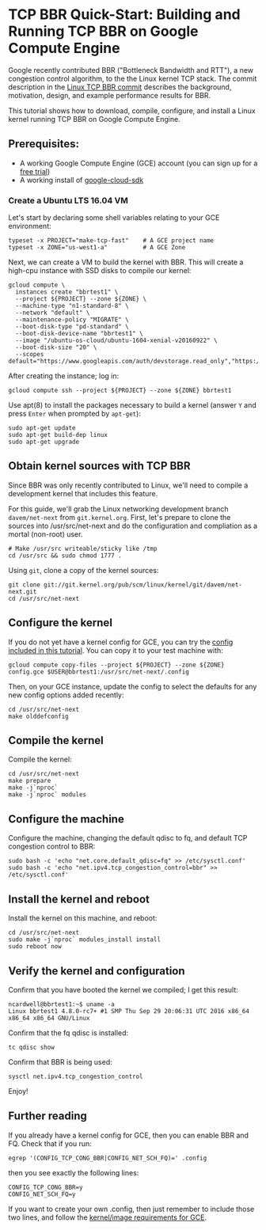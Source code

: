 # TCP BBR Quick-Start: Building and Running TCP BBR on Google Compute Engine

Google recently contributed BBR ("Bottleneck Bandwidth and RTT"), a new
congestion control algorithm, to the the Linux kernel TCP stack. The commit
description in the
[Linux TCP BBR commit](http://git.kernel.org/cgit/linux/kernel/git/davem/net-next.git/commit/?id=0f8782ea14974ce992618b55f0c041ef43ed0b78)
describes the background, motivation, design, and example performance results
for BBR.

This tutorial shows how to download, compile, configure, and install a Linux
kernel running TCP BBR on Google Compute Engine.

## Prerequisites:

 * A working Google Compute Engine (GCE) account (you can sign up for a [free trial](https://cloud.google.com/free-trial/))
 * A working install of [google-cloud-sdk](https://cloud.google.com/sdk/)


### Create a Ubuntu LTS 16.04 VM

Let's start by declaring some shell variables relating to your GCE environment:

```
typeset -x PROJECT="make-tcp-fast"    # A GCE project name
typeset -x ZONE="us-west1-a"          # A GCE Zone

```

Next, we can create a VM to build the kernel with BBR. This will create a
high-cpu instance with SSD disks to compile our kernel:

```
gcloud compute \
  instances create "bbrtest1" \
  --project ${PROJECT} --zone ${ZONE} \
  --machine-type "n1-standard-8" \
  --network "default" \
  --maintenance-policy "MIGRATE" \
  --boot-disk-type "pd-standard" \
  --boot-disk-device-name "bbrtest1" \
  --image "/ubuntu-os-cloud/ubuntu-1604-xenial-v20160922" \
  --boot-disk-size "20" \
  --scopes default="https://www.googleapis.com/auth/devstorage.read_only","https://www.googleapis.com/auth/logging.write","https://www.googleapis.com/auth/monitoring.write","https://www.googleapis.com/auth/servicecontrol","https://www.googleapis.com/auth/service.management.readonly"

```
After creating the instance; log in:


```
gcloud compute ssh --project ${PROJECT} --zone ${ZONE} bbrtest1

```

Use apt(8) to install the packages necessary to build a kernel (answer `Y` and
press `Enter` when prompted by `apt-get`):


```
sudo apt-get update
sudo apt-get build-dep linux
sudo apt-get upgrade
```

## Obtain kernel sources with TCP BBR

Since BBR was only recently contributed to Linux, we'll need to compile a
development kernel that includes this feature.

For this guide, we'll grab the Linux networking development branch
`davem/net-next` from `git.kernel.org`. First, let's prepare to clone the
sources into /usr/src/net-next and do the configuration and compliation
as a mortal (non-root) user.

```
# Make /usr/src writeable/sticky like /tmp
cd /usr/src && sudo chmod 1777 .
```

Using `git`, clone a copy of the kernel sources:

```
git clone git://git.kernel.org/pub/scm/linux/kernel/git/davem/net-next.git
cd /usr/src/net-next
```

## Configure the kernel

If you do not yet have a kernel config for GCE, you can try the [config included
in this tutorial](config.gce). You can copy it to your test machine with:

```
gcloud compute copy-files --project ${PROJECT} --zone ${ZONE}  config.gce $USER@bbrtest1:/usr/src/net-next/.config
```

Then, on your GCE instance, update the config to select the defaults for any
new config options added recently:

```
cd /usr/src/net-next
make olddefconfig
```

## Compile the kernel

Compile the kernel:

```
cd /usr/src/net-next
make prepare
make -j`nproc`
make -j`nproc` modules
```

## Configure the machine

Configure the machine, changing the default qdisc to fq, and default TCP
congestion control to BBR:

```
sudo bash -c 'echo "net.core.default_qdisc=fq" >> /etc/sysctl.conf'
sudo bash -c 'echo "net.ipv4.tcp_congestion_control=bbr" >> /etc/sysctl.conf'
```

##  Install the kernel and reboot

Install the kernel on this machine, and reboot:

```
cd /usr/src/net-next
sudo make -j`nproc` modules_install install
sudo reboot now
```

## Verify the kernel and configuration

Confirm that you have booted the kernel we compiled; I get this result:

```
ncardwell@bbrtest1:~$ uname -a
Linux bbrtest1 4.8.0-rc7+ #1 SMP Thu Sep 29 20:06:31 UTC 2016 x86_64 x86_64 x86_64 GNU/Linux
```

Confirm that the fq qdisc is installed:

```
tc qdisc show
```

Confirm that BBR is being used:

```
sysctl net.ipv4.tcp_congestion_control
```

Enjoy!

## Further reading

If you already have a kernel config for GCE, then you can enable BBR and
FQ. Check that if you run:

```
egrep '(CONFIG_TCP_CONG_BBR|CONFIG_NET_SCH_FQ)=' .config
```

then you see exactly the following lines:

```
CONFIG_TCP_CONG_BBR=y
CONFIG_NET_SCH_FQ=y

```

If you want to create your own .config, then just remember to include those two
lines, and follow the
[kernel/image requirements for GCE](https://cloud.google.com/compute/docs/tutorials/building-images).
